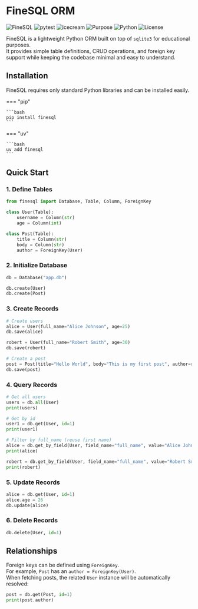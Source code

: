 # FineSQL ORM

![FineSQL](https://img.shields.io/badge/FineSQL-0.0.1-red?style=for-the-badge)
![pytest](https://img.shields.io/badge/pytest-8.4.2-blue?style=for-the-badge)
![icecream](https://img.shields.io/badge/icecream-2.1.8-orange?style=for-the-badge)
![Purpose](https://img.shields.io/badge/purpose-learning-green?style=for-the-badge)
![Python](https://img.shields.io/badge/python-3.9%2B-blue?style=for-the-badge)
![License](https://img.shields.io/badge/license-MIT-yellow?style=for-the-badge)

FineSQL is a lightweight Python ORM built on top of `sqlite3` for educational purposes.  
It provides simple table definitions, CRUD operations, and foreign key support while keeping the codebase minimal and easy to understand.

## Installation

FineSQL requires only standard Python libraries and can be installed easily.

=== "pip"

    ```bash
    pip install finesql
    ```

=== "uv"

    ```bash
    uv add finesql
    ```

## Quick Start

### 1. Define Tables

```python
from finesql import Database, Table, Column, ForeignKey

class User(Table):
    username = Column(str)
    age = Column(int)

class Post(Table):
    title = Column(str)
    body = Column(str)
    author = ForeignKey(User)
```

### 2. Initialize Database

```python
db = Database("app.db")

db.create(User)
db.create(Post)
```

### 3. Create Records

```python
# Create users
alice = User(full_name="Alice Johnson", age=25)
db.save(alice)

robert = User(full_name="Robert Smith", age=30)
db.save(robert)

# Create a post
post = Post(title="Hello World", body="This is my first post", author=robert)
db.save(post)
```

### 4. Query Records

```python
# Get all users
users = db.all(User)
print(users)

# Get by id
user1 = db.get(User, id=1)
print(user1)

# Filter by full_name (reuse first name)
alice = db.get_by_field(User, field_name="full_name", value="Alice Johnson")
print(alice)

robert = db.get_by_field(User, field_name="full_name", value="Robert Smith")
print(robert)
```

### 5. Update Records

```python
alice = db.get(User, id=1)
alice.age = 26
db.update(alice)
```

### 6. Delete Records

```python
db.delete(User, id=1)
```

## Relationships

Foreign keys can be defined using `ForeignKey`.  
For example, `Post` has an `author = ForeignKey(User)`.  
When fetching posts, the related `User` instance will be automatically resolved:

```python
post = db.get(Post, id=1)
print(post.author)
```